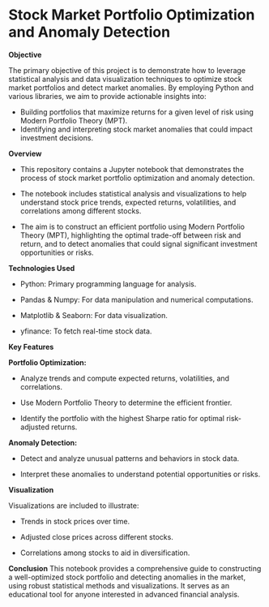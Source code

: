 # Stock Market Portfolio Optimization and Anomaly Detection


**Objective**

The primary objective of this project is to demonstrate how to leverage statistical analysis and data visualization techniques to optimize stock market portfolios and detect market anomalies. By employing Python and various libraries, we aim to provide actionable insights into:

- Building portfolios that maximize returns for a given level of risk using Modern Portfolio Theory (MPT).
- Identifying and interpreting stock market anomalies that could impact investment decisions.


  
**Overview**

- This repository contains a Jupyter notebook that demonstrates the process of stock market portfolio optimization and anomaly detection.
  
- The notebook includes statistical analysis and visualizations to help understand stock price trends, expected returns, volatilities, and correlations among different stocks.

- The aim is to construct an efficient portfolio using Modern Portfolio Theory (MPT), highlighting the optimal trade-off between risk and return, and to detect anomalies that could signal significant investment opportunities or risks.



**Technologies Used**
- Python: Primary programming language for analysis.
  
- Pandas & Numpy: For data manipulation and numerical computations.
  
- Matplotlib & Seaborn: For data visualization.

- yfinance: To fetch real-time stock data.



**Key Features**


**Portfolio Optimization:**

- Analyze trends and compute expected returns, volatilities, and correlations.
  
- Use Modern Portfolio Theory to determine the efficient frontier.
  
- Identify the portfolio with the highest Sharpe ratio for optimal risk-adjusted returns.

  
**Anomaly Detection:**

- Detect and analyze unusual patterns and behaviors in stock data.

- Interpret these anomalies to understand potential opportunities or risks.


  
**Visualization**

Visualizations are included to illustrate:

- Trends in stock prices over time.
  
- Adjusted close prices across different stocks.
  
- Correlations among stocks to aid in diversification.




  
**Conclusion**
This notebook provides a comprehensive guide to constructing a well-optimized stock portfolio and detecting anomalies in the market, using robust statistical methods and visualizations. It serves as an educational tool for anyone interested in advanced financial analysis.
